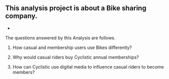 This analysis project is about a Bike sharing company.
-
-
The questions answered by this Analysis are follows.

1) How casual and membership users use Bikes differently?


2) Why would casual riders buy Cyclistic annual memberships? 


3) How can Cyclistic use digital media to influence casual riders to become members?
